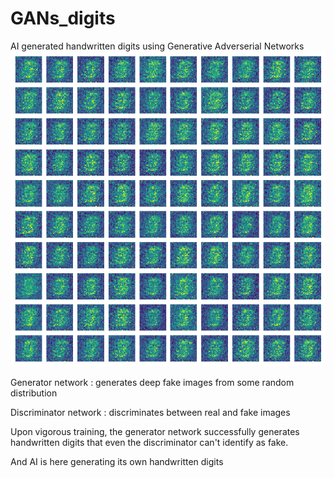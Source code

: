 # GANs_digits
AI generated handwritten digits using Generative Adverserial Networks
![](https://github.com/lokesMCI/GANs_digits/blob/3d8de31919e73cbdae3503ac199fe78646a9d675/Generated%20num%20summary.gif)

Generator network : generates deep fake images from some random distribution

Discriminator network : discriminates between real and fake images

Upon vigorous training, the generator network successfully generates handwritten digits that even the discriminator can't identify as fake. 

And AI is here generating its own handwritten digits
